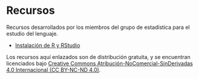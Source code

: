 # Recursos
Recursos desarrollados por los miembros del grupo de estadística para el estudio del lenguaje.

* [Instalación de R y RStudio](instalacion/instalacion.html)

Los recursos aquí enlazados son de distribución gratuita, y se encuentran licenciados bajo [Creative Commons Atribución-NoComercial-SinDerivadas 4.0 Internacional (CC BY-NC-ND 4.0)](https://creativecommons.org/licenses/by-nc-nd/4.0/deed.es).
